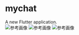 # mychat

A new Flutter application.  
![参考画像](https://raw.github.com/wiki/ao1neko/flutter-chatroom/room.png)
![参考画像](https://raw.github.com/wiki/ao1neko/flutter-chatroom/edit.jpg)
![参考画像](https://raw.github.com/wiki/ao1neko/flutter-chatroom/aut.jpg)



